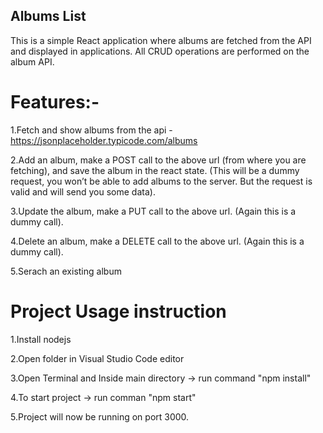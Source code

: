 ## Albums List

This is a simple React application where albums are fetched from the API and displayed in applications. All CRUD operations are performed on the album API.



# Features:-
1.Fetch and show albums from the api - https://jsonplaceholder.typicode.com/albums

2.Add an album, make a POST call to the above url (from where you are fetching), and save the album in the react state. (This will be a dummy request, you won’t be able to add albums to the server. But the request is valid and will send you some data).

3.Update the album, make a PUT call to the above url. (Again this is a dummy call).

4.Delete an album, make a DELETE call to the above url. (Again this is a dummy call).

5.Serach an existing album


# Project Usage instruction

1.Install nodejs

2.Open folder in Visual Studio Code editor

3.Open Terminal and Inside main directory -> run command "npm install"

4.To start project -> run comman "npm start"

5.Project will now be running on port 3000.



